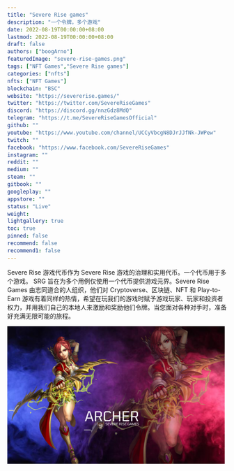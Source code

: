 ```yaml
---
title: "Severe Rise games"
description: "一个令牌，多个游戏"
date: 2022-08-19T00:00:00+08:00
lastmod: 2022-08-19T00:00:00+08:00
draft: false
authors: ["boogArno"]
featuredImage: "severe-rise-games.png"
tags: ["NFT Games","Severe Rise games"]
categories: ["nfts"]
nfts: ["NFT Games"]
blockchain: "BSC"
website: "https://severerise.games/"
twitter: "https://twitter.com/SevereRiseGames"
discord: "https://discord.gg/nnzGdz8MdQ"
telegram: "https://t.me/SevereRiseGamesOfficial"
github: ""
youtube: "https://www.youtube.com/channel/UCCyVbcgN8DJrJJfNk-JWPew"
twitch: ""
facebook: "https://www.facebook.com/SevereRiseGames"
instagram: ""
reddit: ""
medium: ""
steam: ""
gitbook: ""
googleplay: ""
appstore: ""
status: "Live"
weight: 
lightgallery: true
toc: true
pinned: false
recommend: false
recommend1: false
---
```

Severe Rise 游戏代币作为 Severe Rise 游戏的治理和实用代币。一个代币用于多个游戏。 SRG 旨在为多个用例仅使用一个代币提供游戏元界。Severe Rise Games 由志同道合的人组织，他们对 Cryptoverse、区块链、NFT 和 Play-to-Earn 游戏有着同样的热情，希望在玩我们的游戏时赋予游戏玩家、玩家和投资者权力，并用我们自己的本地人来激励和奖励他们令牌。当您面对各种对手时，准备好充满无限可能的旅程。

![severerisegames-dapp-games-bsc-image1-500x315_222fafaa2a1d5e7481a3cdde6c0468ef](severerisegames-dapp-games-bsc-image1-500x315_222fafaa2a1d5e7481a3cdde6c0468ef.png)
